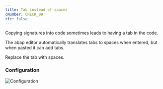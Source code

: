 ```yaml
---
title: Tab instead of spaces
cNumber: CHECK_09
rfc: false
---
```


Copying signatures into code sometimes leads to having a tab in the code.

The abap editor automatically translates tabs to spaces when entered, but when pasted it can add tabs.

Replace the tab with spaces.

### Configuration
![Configuration](/img/default_conf.png)